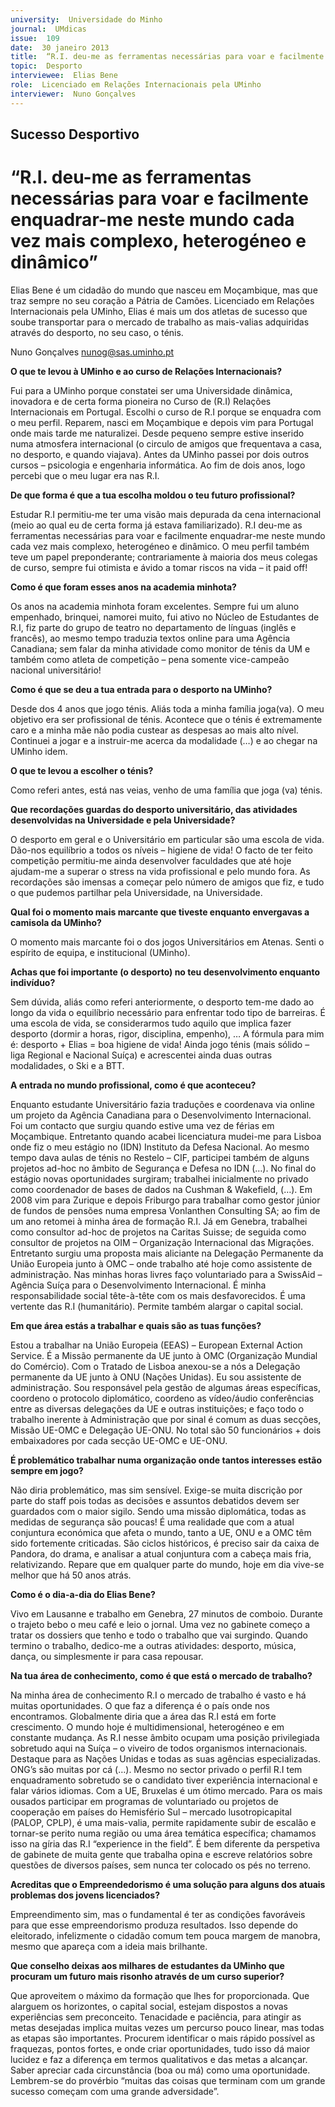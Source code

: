 ```yaml
---
university:  Universidade do Minho
journal:  UMdicas
issue:  109
date:  30 janeiro 2013
title:  “R.I. deu-me as ferramentas necessárias para voar e facilmente enquadrar-me neste mundo cada vez mais complexo, heterogéneo e dinâmico”
topic:  Desporto
interviewee:  Elias Bene
role:  Licenciado em Relações Internacionais pela UMinho
interviewer:  Nuno Gonçalves
---
```



## Sucesso Desportivo

# “R.I. deu-me as ferramentas necessárias para voar e facilmente enquadrar-me neste mundo cada vez mais complexo, heterogéneo e dinâmico”


Elias Bene é um cidadão do mundo que nasceu em Moçambique, mas que traz sempre no seu coração a Pátria de Camões. Licenciado em Relações Internacionais pela UMinho, Elias é mais um dos atletas de sucesso que soube transportar para o mercado de trabalho as mais-valias adquiridas através do desporto, no seu caso, o ténis.

Nuno Gonçalves
nunog@sas.uminho.pt


**O que te levou à UMinho e ao curso de Relações Internacionais?**

Fui para a UMinho porque constatei ser uma Universidade dinâmica, inovadora e de certa forma pioneira no Curso de (R.I) Relações Internacionais em Portugal. Escolhi o curso de R.I porque se enquadra com o meu perfil. Reparem, nasci em Moçambique e depois vim para Portugal onde mais tarde me naturalizei. Desde pequeno sempre estive inserido numa atmosfera internacional (o circulo de amigos que frequentava a casa, no desporto, e quando viajava). Antes da UMinho passei por dois outros cursos – psicologia e engenharia informática. Ao fim de dois anos, logo percebi que o meu lugar era nas R.I.


**De que forma é que a tua escolha moldou o teu futuro profissional?**

Estudar R.I permitiu-me ter uma visão mais depurada da cena internacional (meio ao qual eu de certa forma já estava familiarizado). R.I deu-me as ferramentas necessárias para voar e facilmente enquadrar-me neste mundo cada vez mais complexo, heterogéneo e dinâmico. O meu perfil também teve um papel preponderante; contrariamente à maioria dos meus colegas de curso, sempre fui otimista e ávido a tomar riscos na vida – it paid off!


**Como é que foram esses anos na academia minhota?**

Os anos na academia minhota foram excelentes. Sempre fui um aluno empenhado, brinquei, namorei muito, fui ativo no Núcleo de Estudantes de R.I, fiz parte do grupo de teatro no departamento de línguas (inglês e francês), ao mesmo tempo traduzia textos online para uma Agência Canadiana; sem falar da minha atividade como monitor de ténis da UM e também como atleta de competição – pena somente vice-campeão nacional universitário!


**Como é que se deu a tua entrada para o desporto na UMinho?**

Desde dos 4 anos que jogo ténis. Aliás toda a minha família joga(va). O meu objetivo era ser profissional de ténis. Acontece que o ténis é extremamente caro e a minha mãe não podia custear as despesas ao mais alto nível. Continuei a jogar e a instruir-me acerca da modalidade (…) e ao chegar na UMinho idem.

**O que te levou a escolher o ténis?**

Como referi antes, está nas veias, venho de uma família que joga (va) ténis.


**Que recordações guardas do desporto universitário, das atividades desenvolvidas na Universidade e pela Universidade?**

O desporto em geral e o Universitário em particular são uma escola de vida. Dão-nos equilíbrio a todos os níveis – higiene de vida! O facto de ter feito competição permitiu-me ainda desenvolver faculdades que até hoje ajudam-me a superar o stress na vida profissional e pelo mundo fora. As recordações são imensas a começar pelo número de amigos que fiz, e tudo o que pudemos partilhar pela Universidade, na Universidade.


**Qual foi o momento mais marcante que tiveste enquanto envergavas a camisola da UMinho?**

O momento mais marcante foi o dos jogos Universitários em Atenas. Senti o espírito de equipa, e institucional (UMinho).


**Achas que foi importante (o desporto) no teu desenvolvimento enquanto indivíduo?**

Sem dúvida, aliás como referi anteriormente, o desporto tem-me dado ao longo da vida o equilíbrio necessário para enfrentar todo tipo de barreiras. É uma escola de vida, se considerarmos tudo aquilo que implica fazer desporto (dormir a horas, rigor, disciplina, empenho), … A fórmula para mim é: desporto + Elias = boa higiene de vida! Ainda jogo ténis (mais sólido – liga Regional e Nacional Suíça) e acrescentei ainda duas outras modalidades, o Ski e a BTT.


**A entrada no mundo profissional, como é que aconteceu?**

Enquanto estudante Universitário fazia traduções e coordenava via online um projeto da Agência Canadiana para o Desenvolvimento Internacional. Foi um contacto que surgiu quando estive uma vez de férias em Moçambique. Entretanto quando acabei licenciatura mudei-me para Lisboa onde fiz o meu estágio no (IDN) Instituto da Defesa Nacional. Ao mesmo tempo dava aulas de ténis no Restelo – CIF, participei também de alguns projetos ad-hoc no âmbito de Segurança e Defesa no IDN (…). No final do estágio novas oportunidades surgiram; trabalhei inicialmente no privado como coordenador de bases de dados na Cushman & Wakefield, (…). Em 2008 vim para Zurique e depois Friburgo para trabalhar como gestor júnior de fundos de pensões numa empresa Vonlanthen Consulting SA; ao fim de um ano retomei à minha área de formação R.I.
Já em Genebra, trabalhei como consultor ad-hoc de projetos na Caritas Suisse; de seguida como consultor de projetos na OIM – Organização Internacional das Migrações. Entretanto surgiu uma proposta mais aliciante na Delegação Permanente da União Europeia junto à OMC – onde trabalho até hoje como assistente de administração. Nas minhas horas livres faço voluntariado para a SwissAid – Agência Suíça para o Desenvolvimento Internacional. É minha responsabilidade social tête-à-tête com os mais desfavorecidos. É uma vertente das R.I (humanitário). Permite também alargar o capital social.


**Em que área estás a trabalhar e quais são as tuas funções?**

Estou a trabalhar na União Europeia (EEAS) – European External Action Service. É a Missão permanente da UE junto à OMC (Organização Mundial do Comércio).
Com o Tratado de Lisboa anexou-se a nós a Delegação permanente da UE junto à ONU (Nações Unidas).
Eu sou assistente de administração. Sou responsável pela gestão de algumas áreas específicas, coordeno o protocolo diplomático, coordeno as vídeo/áudio conferências entre as diversas delegações da UE e outras instituições; e faço todo o trabalho inerente à Administração que por sinal é comum as duas secções, Missão UE-OMC e Delegação UE-ONU. No total são 50 funcionários + dois embaixadores por cada secção UE-OMC e UE-ONU.


**É problemático trabalhar numa organização onde tantos interesses estão sempre em jogo?**

Não diria problemático, mas sim sensível. Exige-se muita discrição por parte do staff pois todas as decisões e assuntos debatidos devem ser guardados com o maior sigilo. Sendo uma missão diplomática, todas as medidas de segurança são poucas! É uma realidade que com a atual conjuntura económica que afeta o mundo, tanto a UE, ONU e a OMC têm sido fortemente criticadas. São ciclos históricos, é preciso sair da caixa de Pandora, do drama, e analisar a atual conjuntura com a cabeça mais fria, relativizando. Repare que em qualquer parte do mundo, hoje em dia vive-se melhor que há 50 anos atrás.


**Como é o dia-a-dia do Elias Bene?**

Vivo em Lausanne e trabalho em Genebra, 27 minutos de comboio. Durante o trajeto bebo o meu café e leio o jornal. Uma vez no gabinete começo a tratar os dossiers que tenho e todo o trabalho que vai surgindo. Quando termino o trabalho, dedico-me a outras atividades: desporto, música, dança, ou simplesmente ir para casa repousar.


**Na tua área de conhecimento, como é que está o mercado de trabalho?**

Na minha área de conhecimento R.I o mercado de trabalho é vasto e há muitas oportunidades. O que faz a diferença é o país onde nos encontramos. Globalmente diria que a área das R.I está em forte crescimento. O mundo hoje é multidimensional, heterogéneo e em constante mudança. As R.I nesse âmbito ocupam uma posição privilegiada sobretudo aqui na Suíça – o viveiro de todos organismos internacionais. Destaque para as Nações Unidas e todas as suas agências especializadas. ONG’s são muitas por cá (…). Mesmo no sector privado o perfil R.I tem enquadramento sobretudo se o candidato tiver experiência internacional e falar vários idiomas. Com a UE, Bruxelas é um ótimo mercado. Para os mais ousados participar em programas de voluntariado ou projetos de cooperação em países do Hemisfério Sul – mercado lusotropicapital (PALOP, CPLP), é uma mais-valia, permite rapidamente subir de escalão e tornar-se perito numa região ou uma área temática específica; chamamos isso na gíria das R.I “experience in the field”. É bem diferente da perspetiva de gabinete de muita gente que trabalha opina e escreve relatórios sobre questões de diversos países, sem nunca ter colocado os pés no terreno.


**Acreditas que o Empreendedorismo é uma solução para alguns dos atuais problemas dos jovens licenciados?**

Empreendimento sim, mas o fundamental é ter as condições favoráveis para que esse empreendorismo produza resultados. Isso depende do eleitorado, infelizmente o cidadão comum tem pouca margem de manobra, mesmo que apareça com a ideia mais brilhante.


**Que conselho deixas aos milhares de estudantes da UMinho que procuram um futuro mais risonho através de um curso superior?**

Que aproveitem o máximo da formação que lhes for proporcionada. Que alarguem os horizontes, o capital social, estejam dispostos a novas experiências sem preconceito. Tenacidade e paciência, para atingir as metas desejadas implica muitas vezes um percurso pouco linear, mas todas as etapas são importantes. Procurem identificar o mais rápido possível as fraquezas, pontos fortes, e onde criar oportunidades, tudo isso dá maior lucidez e faz a diferença em termos qualitativos e das metas a alcançar. Saber apreciar cada circunstância (boa ou má) como uma oportunidade. Lembrem-se do provérbio “muitas das coisas que terminam com um grande sucesso começam com uma grande adversidade”.

